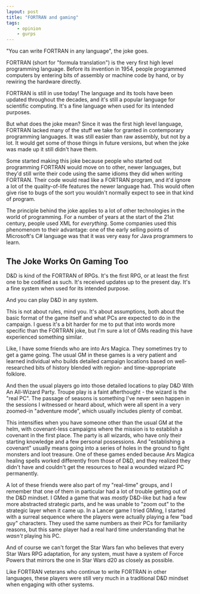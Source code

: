 ```yaml
---
layout: post
title: "FORTRAN and gaming"
tags:
    - opinion
    - gurps
---
```


"You can write FORTRAN in any language", the joke goes.

FORTRAN (short for "formula translation") is the very first high level
programming language. Before its invention in 1954, people programmed computers
by entering bits of assembly or machine code by hand, or by rewiring the
hardware directly.

FORTRAN is still in use today! The language and its tools have been updated
throughout the decades, and it's still a popular language for scientific
computing. It's a fine language when used for its intended purposes.

But what does the joke mean? Since it was the first high level language, FORTRAN
lacked many of the stuff we take for granted in contemporary programming
languages. It was still easier than raw assembly, but not by a lot. It would get
some of those things in future versions, but when the joke was made up it still
didn't have them.

Some started making this joke because people who started out programming FORTRAN
would move on to other, newer languages, but they'd still write their code using
the same idioms they did when writing FORTRAN. Their code would read like a
FORTRAN program, and it'd ignore a lot of the quality-of-life features the newer
language had. This would often give rise to bugs of the sort you wouldn't
normally expect to see in that kind of program.

The principle behind the joke applies to a lot of other technologies in the
world of programming. For a number of years at the start of the 21st century,
people used XML for _everything_. Some companies used this phenomenom to their
advantage: one of the early selling points of Microsoft's C# language was that
it was very easy for Java programmers to learn.

## The Joke Works On Gaming Too

D&D is kind of the FORTRAN of RPGs. It's the first RPG, or at least the first
one to be codified as such. It's received updates up to the present day. It's a
fine system when used for its intended purpose.

And you can play D&D in any system.

This is not about rules, mind you. It's about assumptions, both about the basic
format of the game itself and what PCs are expected to do in the campaign. I
guess it's a bit harder for me to put that into words more specific than the
FORTRAN joke, but I'm sure a lot of GMs reading this have experienced something
similar.

Like, I have some friends who are into Ars Magica. They sometimes try to get a
game going. The usual GM in these games is a very patient and learned individual
who builds detailed campaign locations based on well-researched bits of history
blended with region- and time-appropriate folklore.

And then the usual players go into those detailed locations to play D&D With An
All-Wizard Party. Troupe play is a faint afterthought - the wizard is the "real
PC". The passage of seasons is something I've never seen happen in the sessions
I witnessed or heard about, which were all spent in a very zoomed-in "adventure
mode", which usually includes plenty of combat.

This intensifies when you have someone other than the usual GM at the helm, with
covenant-less campaigns where the mission is to establish a covenant in the
first place. The party is all wizards, who have only their starting knowledge
and a few personal possessions. And "establishing a covenant" usually means
going into a series of holes in the ground to fight monsters and loot
treasure. One of these games ended because Ars Magica healing spells worked
differently from those of D&D, and they realized they didn't have and couldn't
get the resources to heal a wounded wizard PC permanently.

A lot of these friends were also part of my "real-time" groups, and I remember
that one of them in particular had a lot of trouble getting out of the D&D
mindset. I GMed a game that was _mostly_ D&D-like but had a few more abstracted
strategic parts, and he was unable to "zoom out" to the strategic layer when it
came up. In a Lancer game I tried GMing, I started with a surreal sequence where
the players were actually playing a few "bad guy" characters. They used the same
numbers as their PCs for familiarity reasons, but this same player had a real
hard time understanding that he _wasn't_ playing his PC.

And of course we can't forget the Star Wars fan who believes that every Star
Wars RPG adaptation, for any system, must have a system of Force Powers that
mirrors the one in Star Wars d20 as closely as possible.

Like FORTRAN veterans who continue to write FORTRAN in other languages, these
players were still very much in a traditional D&D mindset when engaging with
other systems.
